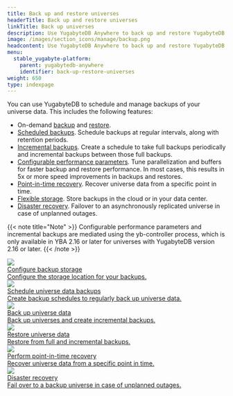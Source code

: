 ```yaml
---
title: Back up and restore universes
headerTitle: Back up and restore universes
linkTitle: Back up universes
description: Use YugabyteDB Anywhere to back up and restore YugabyteDB universe data.
image: /images/section_icons/manage/backup.png
headcontent: Use YugabyteDB Anywhere to back up and restore YugabyteDB universes and data
menu:
  stable_yugabyte-platform:
    parent: yugabytedb-anywhere
    identifier: back-up-restore-universes
weight: 650
type: indexpage
---
```


You can use YugabyteDB to schedule and manage backups of your universe data. This includes the following features:

- On-demand [backup](back-up-universe-data/) and [restore](restore-universe-data/).
- [Scheduled backups](schedule-data-backups/). Schedule backups at regular intervals, along with retention periods.
- [Incremental backups](back-up-universe-data/#create-incremental-backups). Create a schedule to take full backups periodically and incremental backups between those full backups.
- [Configurable performance parameters](back-up-universe-data/#configure-backup-performance-parameters). Tune parallelization and buffers for faster backup and restore performance. In most cases, this results in 5x or more speed improvements in backups and restores.
- [Point-in-time recovery](pitr/). Recover universe data from a specific point in time.
- [Flexible storage](configure-backup-storage/). Store backups in the cloud or in your data center.
- [Disaster recovery](disaster-recovery/). Failover to an asynchronously replicated universe in case of unplanned outages.

{{< note title="Note" >}}
Configurable performance parameters and incremental backups are mediated using the yb-controller process, which is only available in YBA 2.16 or later for universes with YugabyteDB version 2.16 or later.
{{< /note >}}

<div class="row">

  <div class="col-12 col-md-6 col-lg-12 col-xl-6">
    <a class="section-link icon-offset" href="configure-backup-storage/">
      <div class="head">
        <img class="icon" src="/images/section_icons/manage/backup.png" aria-hidden="true" />
        <div class="title">Configure backup storage</div>
      </div>
      <div class="body">
        Configure the storage location for your backups.
      </div>
    </a>
  </div>

  <div class="col-12 col-md-6 col-lg-12 col-xl-6">
    <a class="section-link icon-offset" href="schedule-data-backups/">
      <div class="head">
        <img class="icon" src="/images/section_icons/explore/high_performance.png" aria-hidden="true" />
        <div class="title">Schedule universe data backups</div>
      </div>
      <div class="body">
        Create backup schedules to regularly back up universe data.
      </div>
    </a>
  </div>

  <div class="col-12 col-md-6 col-lg-12 col-xl-6">
    <a class="section-link icon-offset" href="back-up-universe-data/">
      <div class="head">
        <img class="icon" src="/images/section_icons/manage/backup.png" aria-hidden="true" />
        <div class="title">Back up universe data</div>
      </div>
      <div class="body">
        Back up universes and create incremental backups.
      </div>
    </a>
  </div>

  <div class="col-12 col-md-6 col-lg-12 col-xl-6">
    <a class="section-link icon-offset" href="restore-universe-data/">
      <div class="head">
        <img class="icon" src="/images/section_icons/manage/backup.png" aria-hidden="true" />
        <div class="title">Restore universe data</div>
      </div>
      <div class="body">
        Restore from full and incremental backups.
      </div>
    </a>
  </div>

  <div class="col-12 col-md-6 col-lg-12 col-xl-6">
    <a class="section-link icon-offset" href="pitr/">
      <div class="head">
        <img class="icon" src="/images/section_icons/manage/pitr.png" aria-hidden="true" />
        <div class="title">Perform point-in-time recovery</div>
      </div>
      <div class="body">
        Recover universe data from a specific point in time.
      </div>
    </a>
  </div>

  <div class="col-12 col-md-6 col-lg-12 col-xl-6">
    <a class="section-link icon-offset" href="disaster-recovery/">
      <div class="head">
        <img class="icon" src="/images/section_icons/manage/pitr.png" aria-hidden="true" />
        <div class="title">Disaster recovery</div>
      </div>
      <div class="body">
        Fail over to a backup universe in case of unplanned outages.
      </div>
    </a>
  </div>

</div>
